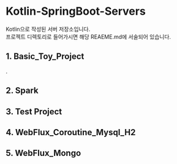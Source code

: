 # Kotlin-SpringBoot-Servers
Kotlin으로 작성된 서버 저장소입니다. \
프로젝트 디렉토리로 들어가시면 해당 REAEME.md에 서술되어 있습니다.

## 1. Basic_Toy_Project
.
## 2. Spark
## 3. Test Project
## 4. WebFlux_Coroutine_Mysql_H2
## 5. WebFlux_Mongo
